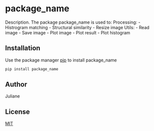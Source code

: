 # package_name

Description. 
The package package_name is used to:
	Processing:
        - Histrogram matching
	    - Structural similarity
        - Resize image
    Utils:
        - Read image
        - Save image
        - Plot image
        - Plot result
        - Plot histogram

## Installation

Use the package manager [pip](https://pip.pypa.io/en/stable/) to install package_name

```bash
pip install package_name
```

## Author
Juliane

## License
[MIT](https://choosealicense.com/licenses/mit/)